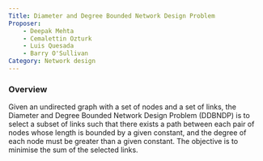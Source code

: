```yaml
---
Title: Diameter and Degree Bounded Network Design Problem
Proposer:
    - Deepak Mehta
    - Cemalettin Ozturk
    - Luis Quesada
    - Barry O'Sullivan
Category: Network design
---
```


### Overview
Given an undirected graph with a set of nodes and a set of links, the Diameter and Degree Bounded  Network Design Problem (DDBNDP)  is to  select a subset of links such that  there exists a path  between each pair  of nodes whose length is bounded by a given constant,
and the degree of each node must be greater than a given constant. The  objective is to minimise the  sum of the selected links.
